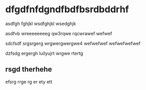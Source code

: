 # dfgdfnfdgndfbdfbsrdbddrhf

asdfgh fghjkl wsdfghjkl wsedghjk

asdfvb wreeeeeeeeg qw3rqwe rqcwrawef wefwef

sdcfsdf srgsrgerg wrgwergwergwe4 wefwefwef wefwefwefwef

dzfsdg ergergh luilyujrt wrgwe rtertg 

## rsgd therhehe

efsrg rrge rg er ety ett
